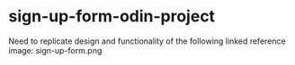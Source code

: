 # sign-up-form-odin-project

Need to replicate design and functionality of the following linked reference image: sign-up-form.png 

